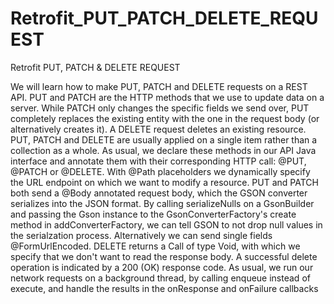 # Retrofit_PUT_PATCH_DELETE_REQUEST
Retrofit  PUT, PATCH &amp; DELETE REQUEST


We will learn how to make PUT, PATCH and DELETE requests on a REST API.
PUT and PATCH are the HTTP methods that we use to update data on a server. 
While PATCH only changes the specific fields we send over, PUT completely replaces the existing entity with the one in the request body (or alternatively creates it).
A DELETE request deletes an existing resource.
PUT, PATCH and DELETE are usually applied on a single item rather than a collection as a whole.
As usual, we declare these methods in our API Java interface and annotate them with their corresponding HTTP call: @PUT, @PATCH or @DELETE. With @Path placeholders we dynamically specify the URL endpoint on which we want to modify a resource. PUT and PATCH both send a @Body annotated request body, which the GSON converter serializes into the JSON format. By calling serializeNulls on a GsonBuilder and passing the Gson instance to the GsonConverterFactory's create method in addConverterFactory, we can tell GSON to not drop null values in the serialzation process. Alternatively we can send single fields @FormUrlEncoded. 
DELETE returns a Call of type Void, with which we specify that we don't want to read the response body. A successful delete operation is indicated by a 200 (OK) response code.
As usual, we run our network requests on a background thread, by calling enqueue instead of execute, and handle the results in the onResponse and onFailure callbacks
